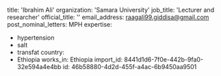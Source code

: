 title: 'Ibrahim Ali'
organization: 'Samara University'
job_title: 'Lecturer and researcher'
official_title: ''
email_address: raagali99.giddisa@gmail.com
post_nominal_letters: MPH
expertise:
  - hypertension
  - salt
  - transfat
country:
  - Ethiopia
works_in: Ethiopia
import_id: 8441d1d6-7f0e-442b-9fa0-32e594a4e4bb
id: 46b58880-4d2d-455f-a4ac-6b9450aa9501
